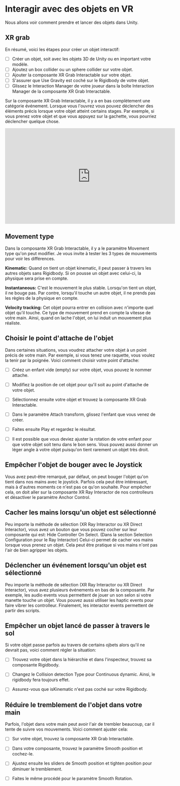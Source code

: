 # Interagir avec des objets en VR
Nous allons voir comment prendre et lancer des objets dans Unity.   


## XR grab
En résumé, voici les étapes pour créer un objet interactif:   

- [ ] Créer un objet, soit avec les objets 3D de Unity ou en important votre modèle.
- [ ] Ajoutez un box collider ou un sphere collider sur votre objet.
- [ ] Ajouter la composante XR Grab Interactable sur votre objet.
- [ ] S'assurer que Use Gravity est coché sur le Rigidbody de votre objet.
- [ ] Glissez le Interaction Manager de votre joueur dans la boîte Interaction Manager de la composante XR Grab Interactable.

Sur la composante XR Grab Interactable, il y a en bas complètement une catégorie événement. Lorsque vous l'ouvrez vous pouvez déclencher des éléments précis lorsque votre objet atteint certains stages. Par exemple, si vous prenez votre objet et que vous appuyez sur la gachette, vous pourriez déclencher quelque chose.   

<iframe width="560" height="315" src="https://www.youtube.com/embed/KljYJ8an1dU?si=LmdERAx5lstY23Ow" title="YouTube video player" frameborder="0" allow="accelerometer; autoplay; clipboard-write; encrypted-media; gyroscope; picture-in-picture; web-share" referrerpolicy="strict-origin-when-cross-origin" allowfullscreen></iframe>

      

## Movement type
 Dans la composante XR Grab Interactable, il y a le paramètre Movement type qu'on peut modifier. Je vous invite à tester les 3 types de mouvements pour voir les différences. 
 
**Kinematic:** Quand on tient un objet kinematic, il peut passer à travers les autres objets sans Rigidbody. Si on pousse un objet avec celui-ci, la physique sera prise en compte. 

**Instantaneous:** C'est le mouvement le plus stable. Lorsqu'on tient un objet, il ne bouge pas. Par contre, lorsqu'il touche un autre objet, il ne prends pas les règles de la physique en compte.   

**Velocity tracking:** Cet objet pourra entrer en collision avec n'importe quel objet qu'il touche. Ce type de mouvement prend en compte la vitesse de votre main. Ainsi, quand on lache l'objet, on lui induit un mouvement plus réaliste.   

      

## Choisir le point d'attache de l'objet
Dans certaines situations, vous voudrez attacher votre objet à un point précis de votre main. Par exemple, si vous tenez une raquette, vous voulez la tenir par la poignée. Voici comment choisir votre point d'attache:   

- [ ] Créez un enfant vide (empty) sur votre objet, vous pouvez le nommer attache.
- [ ] Modifiez la position de cet objet pour qu'il soit au point d'attache de votre objet.
- [ ] Sélectionnez ensuite votre objet et trouvez la composante XR Grab Interactable.
- [ ] Dans le paramètre Attach transform, glissez l'enfant que vous venez de créer.
- [ ] Faites ensuite Play et regardez le résultat.
- [ ] Il est possible que vous deviez ajuster la rotation de votre enfant pour que votre objet soit tenu dans le bon sens. Vous pouvez aussi donner un léger angle à votre objet puisqu'on tient rarement un objet très droit.

      

## Empêcher l'objet de bouger avec le Joystick
Vous avez peut-être remarqué, par défaut, on peut bouger l'objet qu'on tient dans nos mains avec le joystick. Parfois cela peut être intéressant, mais à d'autres moments ce n'est pas ce qu'on souhaite. Pour empêcher cela, on doit aller sur la composante XR Ray Interactor de nos controlleurs et désactiver le paramètre Anchor Control. 


      

## Cacher les mains lorsqu'un objet est sélectionné
Peu importe la méthode de sélection (XR Ray Interactor ou XR Direct Interactor), vous avez un bouton que vous pouvez cocher sur leur composante qui est: Hide Controller On Select. (Dans la section Selection Configuration pour le Ray Interactor) Celui-ci permet de cacher vos mains lorsque vous prenez un objet. Cela peut être pratique si vos mains n'ont pas l'air de bien agripper les objets.    
      

## Déclencher un événement lorsqu'un objet est sélectionné

Peu importe la méthode de sélection (XR Ray Interactor ou XR Direct Interactor), vous avez plusieurs événements en bas de la composante. Par exemple, les audio events vous permettent de jouer un son selon si votre manette touche un objet. Vous pouvez aussi utiliser les haptic events pour faire vibrer les controlleur. Finalement, les interactor events permettent de partir des scripts.   

      

## Empêcher un objet lancé de passer à travers le sol
Si votre objet passe parfois au travers de certains ojbets alors qu'il ne devrait pas, voici comment régler la situation:  

- [ ] Trouvez votre objet dans la hiérarchie et dans l'inspecteur, trouvez sa composante Rigidbody.
- [ ] Changez le Collision detection Type pour Continuous dynamic. Ainsi, le rigidbody fera toujours effet.
- [ ] Assurez-vous que isKinematic n'est pas coché sur votre Rigidbody.

      

## Réduire le tremblement de l'objet dans votre main
Parfois, l'objet dans votre main peut avoir l'air de trembler beaucoup, car il tente de suivre vos mouvements. Voici comment ajuster cela: 

- [ ] Sur votre objet, trouvez la composante XR Grab Interactable.
- [ ] Dans votre composante, trouvez le paramètre Smooth position et cochez-le.
- [ ] Ajustez ensuite les sliders de Smooth position et tighten position pour diminuer le tremblement.
- [ ] Faites le même procédé pour le paramètre Smooth Rotation.

 
